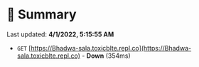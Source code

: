 # 📖 Summary
Last updated: **4/1/2022, 5:15:55 AM**

- `GET` [https://Bhadwa-sala.toxicblte.repl.co](https://Bhadwa-sala.toxicblte.repl.co) - **Down** (354ms)
